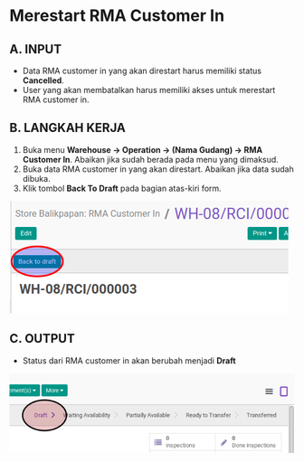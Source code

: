 # Merestart RMA Customer In

## A. INPUT

* Data RMA customer in yang akan direstart harus memiliki status **Cancelled**.
* User yang akan membatalkan harus memiliki akses untuk merestart RMA customer in.

## B. LANGKAH KERJA

1. Buka menu **Warehouse -> Operation -> (Nama Gudang) -> RMA Customer In**. Abaikan jika sudah berada
pada menu yang dimaksud.
2. Buka data RMA customer in yang akan direstart. Abaikan jika data sudah dibuka.
3. Klik tombol **Back To Draft** pada bagian atas-kiri form.

![](../../img/rma-customer-in/tombol-restart.png)

## C. OUTPUT

* Status dari RMA customer in akan berubah menjadi **Draft**

![](../../img/rma-customer-in/status-draft.png)
